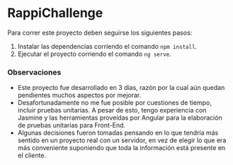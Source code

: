 # RappiChallenge

Para correr este proyecto deben seguirse los siguientes pasos:

1. Instalar las dependencias corriendo el comando `npm install`.
2. Ejecutar el proyecto corriendo el comando `ng serve`.

### Observaciones

- Este proyecto fue desarrollado en 3 días, razón por la cual aún quedan pendientes muchos aspectos por mejorar.
- Desafortunadamente no me fue posible por cuestiones de tiempo, incluir pruebas unitarias. A pesar de esto, tengo experiencia con Jasmine y las herramientas proveídas por Angular para la elaboración de pruebas unitarias para Front-End.
- Algunas decisiones fueron tomadas pensando en lo que tendría más sentido en un proyecto real con un servidor, en vez de elegir lo que era más conveniente suponiendo que toda la información está presente en el cliente.
